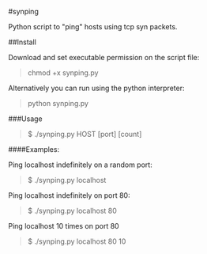 #synping

Python script to "ping" hosts using tcp syn packets.

##Install

Download and set executable permission on the script file:
>chmod +x synping.py

Alternatively you can run using the python interpreter:
>python synping.py

###Usage

>$ ./synping.py HOST [port] [count]

####Examples:

Ping localhost indefinitely on a random port:
>$ ./synping.py localhost

Ping localhost indefinitely on port 80:
>$ ./synping.py localhost 80

Ping localhost 10 times on port 80
>$ ./synping.py localhost 80 10
